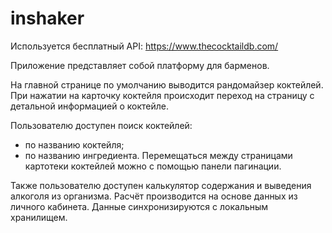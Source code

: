# inshaker

Используется бесплатный API: https://www.thecocktaildb.com/

Приложение представляет собой платформу для барменов.

На главной странице по умолчанию выводится рандомайзер коктейлей.
При нажатии на карточку коктейля происходит переход на страницу с детальной информацией о коктейле.

Пользователю доступен поиск коктейлей:

- по названию коктейля;
- по названию ингредиента.
  Перемещаться между страницами картотеки коктейлей можно с помощью панели пагинации.

Также пользователю доступен калькулятор содержания и выведения алкоголя из организма.
Расчёт производится на основе данных из личного кабинета. Данные синхронизируются с локальным хранилищем.
